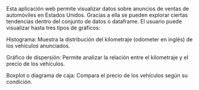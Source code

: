 Esta aplicación web permite visualizar datos sobre anuncios de ventas de automóviles en Estados Unidos. Gracias a ella se pueden explorar ciertas tendencias dentro del conjunto de datos o dataframe. El usuario puede visualizar hasta tres tipos de gráficos:

Histograma: Muestra la distribución del kilometraje (odometer en inglés) de los vehículos anunciados.

Gráfico de dispersión: Permite analizar la relación entre el kilometraje y el precio de los vehículos.

Boxplot o diagrama de caja: Compara el precio de los vehículos según su condición.
